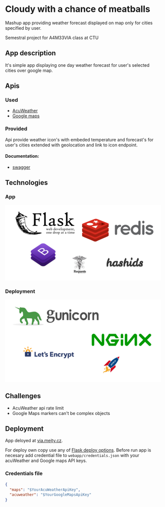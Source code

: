 # Cloudy with a chance of meatballs
Mashup app providing weather forecast displayed on map only for cities specified by user.

Semestral project for A4M33VIA class at CTU

## App description
It's simple app displaying one day weather forecast for user's selected cities over google map.

## Apis
### Used
 * [AcuWeather](https://developer.accuweather.com/accuweather-locations-api/apis)
 * [Google maps](https://developers.google.com/maps/)

### Provided
Api provide weather icon's with embeded temperature and forecast's for user's cities extended with geolocation and link to icon endpoint.
#### Documentation:
  * [swagger](https://app.swaggerhub.com/apis/CTU17/cloudy_with_a_chance_of_meatballs/1.0.0)

## Technologies
### App
![AppTech](https://github.com/mejatysek/CloudyWithAChanceOfMeatballs/blob/master/doc/tech_app.png)
### Deployment
![DeploymentTech](https://github.com/mejatysek/CloudyWithAChanceOfMeatballs/blob/master/doc/tech_deploy.png)

## Challenges
 * AcuWeather api rate limit
 * Google Maps markers can't be complex objects

## Deployment
App deloyed at [via.mejty.cz](https://via.mejty.cz/).

For deploy own copy use any of [Flask deploy options](http://flask.pocoo.org/docs/0.12/deploying/).
Before run app is necesary add credential file to `webapp/credentials.json` with your acuWeather and Google maps API keys.

### Credentials file
```json
{
  "maps": "$YourAcuWeatherApiKey",
  "acuweather": "$YourGoogleMapsApiKey"
}
```
